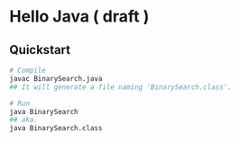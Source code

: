 # Hello Java ( draft )

## Quickstart

```bash
# Compile
javac BinarySearch.java
## It will generate a file naming 'BinarySearch.class'.

# Run
java BinarySearch
## aka.
java BinarySearch.class
```
